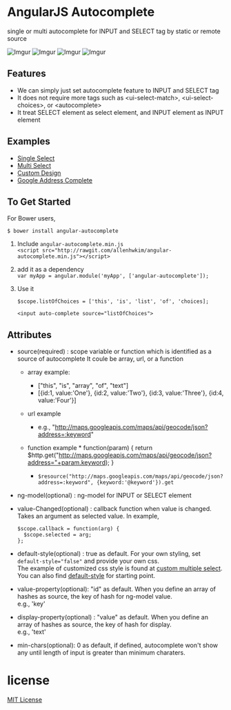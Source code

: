 AngularJS Autocomplete
======================
single or multi autocomplete for INPUT and SELECT tag by static or remote source 


![Imgur](http://i.imgur.com/Fj0avbY.png?1)
![Imgur](http://i.imgur.com/46crVoI.png?1)
![Imgur](http://i.imgur.com/1BhGlVn.png)
![Imgur](http://i.imgur.com/xFxsgUY.png)

Features
--------

  * We can simply just set autocomplete feature to INPUT and SELECT tag
  * It does not require more tags such as &lt;ui-select-match>, &lt;ui-select-choices>, or &lt;autocomplete>
  * It treat SELECT element as select element, and INPUT element as INPUT element

Examples
--------
  
  * [Single Select](http://rawgit.com/allenhwkim/angular-autocomplete/master/test/autocomplete.single.html)
  * [Multi Select](http://rawgit.com/allenhwkim/angular-autocomplete/master/test/autocomplete.multi.html)
  * [Custom Design](http://rawgit.com/allenhwkim/angular-autocomplete/master/test/autocomplete.multi.custom.html)
  * [Google Address Complete](http://rawgit.com/allenhwkim/angular-autocomplete/master/test/autocomplete.remote.html)


To Get Started
--------------

For Bower users, 

  `$ bower install angular-autocomplete`

1. Include `angular-autocomplete.min.js`  
    `<script src="http://rawgit.com/allenhwkim/angular-autocomplete.min.js"></script>`

2. add it as a dependency  
    `var myApp = angular.module('myApp', ['angular-autocomplete']);`

3. Use it  

    `$scope.listOfChoices = ['this', 'is', 'list', 'of', 'choices];`

    `<input auto-complete source="listOfChoices">`


Attributes
--------

  * source(required) : scope variable or function which is identified as a source of autocomplete
    It coule be array, url, or a function

    * array example: 
      *  ["this", "is", "array", "of", "text"]
      * [{id:1, value:'One'}, {id:2, value:'Two'}, {id:3, value:'Three'}, {id:4, value:'Four'}]

    * url example
      * e.g., "http://maps.googleapis.com/maps/api/geocode/json?address=:keyword"

    * function example
      *
          function(param) { 
            return $http.get("http://maps.googleapis.com/maps/api/geocode/json?address="+param.keyword);
          }
      * `$resource("http://maps.googleapis.com/maps/api/geocode/json?address=:keyword", {keyword:'@keyword'}).get`

  * ng-model(optional) : ng-model for INPUT or SELECT element  
  * value-Changed(optional) : callback function when value is changed. Takes an argument as selected value.  In example,  

        $scope.callback = function(arg) {
          $scope.selected = arg;
        };

  * default-style(optional) : true as default. For your own styling, set `default-style="false"` and provide your own css.  
    The example of customized css style is found at [custom multiple select](https://rawgit.com/allenhwkim/angular-autocomplete/master/autocomplete.multi.custom.html).   
    You can also find [default-style](https://rawgit.com/allenhwkim/angular-autocomplete/master/default-style.css) for starting point.

  * value-property(optional): "id" as default. When you define an array of hashes as source, the key of hash for ng-model value.  
    e.g., 'key'
  * display-property(optional) : "value" as default. When you define an array of hashes as source, the key of hash for display.  
    e.g., 'text'
  * min-chars(optional): 0 as default, if defined, autocomplete won't show any until length of input is greater than minimum charaters.  


license
=======

  [MIT License](https://github.com/allenhwkim/angular-autocomplete/blob/master/LICENSE)
